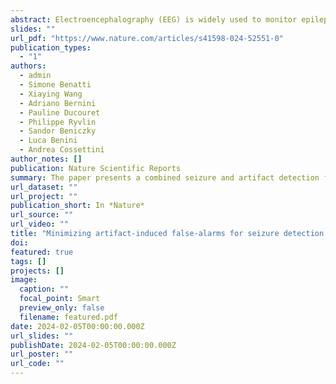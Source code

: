 ```yaml
---
abstract: Electroencephalography (EEG) is widely used to monitor epileptic seizures, and standard clinical practice consists of monitoring patients in dedicated epilepsy monitoring units via video surveillance and cumbersome EEG caps. Such a setting is not compatible with long-term tracking under typical living conditions, thereby motivating the development of unobtrusive wearable solutions. However, wearable EEG devices present the challenges of fewer channels, restricted computational capabilities, and lower signal-to-noise ratio. Moreover, artifacts presenting morphological similarities to seizures act as major noise sources and can be misinterpreted as seizures. This paper presents a combined seizure and artifacts detection framework targeting wearable EEG devices based on Gradient Boosted Trees. The seizure detector achieves nearly zero false alarms with average sensitivity values of 65.27% for 182 seizures from the CHB-MIT dataset and 57.26% for 25 seizures from the private dataset with no preliminary artifact detection or removal. The artifact detector achieves a state-of-the-art accuracy of 93.95% (on the TUH-EEG Artifact Corpus dataset). Integrating artifact and seizure detection significantly reduces false alarms—up to 96% compared to standalone seizure detection.  Optimized for a Parallel Ultra-Low Power platform, these algorithms enable extended monitoring with a battery lifespan reaching 300 hours. These findings highlight the benefits of integrating artifact detection in wearable epilepsy monitoring devices to limit the number of false positives.
slides: ""
url_pdf: "https://www.nature.com/articles/s41598-024-52551-0"
publication_types:
  - "1"
authors:
  - admin
  - Simone Benatti
  - Xiaying Wang
  - Adriano Bernini
  - Pauline Ducouret
  - Philippe Ryvlin
  - Sandor Beniczky
  - Luca Benini
  - Andrea Cossettini
author_notes: []
publication: Nature Scientific Reports
summary: The paper presents a combined seizure and artifact detection framework based on Gradient Boosted Trees. The framework achieves high accuracy in detecting seizures and artifacts, reducing false alarms. The algorithms are optimized for a Parallel Ultra-Low Power platform, enabling extended monitoring with a long battery lifespan. The paper highlights the benefits of integrating artifact detection in wearable epilepsy monitoring devices.
url_dataset: ""
url_project: ""
publication_short: In *Nature*
url_source: ""
url_video: ""
title: "Minimizing artifact-induced false-alarms for seizure detection in wearable EEG devices with gradient-boosted tree classifiers"
doi: 
featured: true
tags: []
projects: []
image:
  caption: ""
  focal_point: Smart
  preview_only: false
  filename: featured.pdf
date: 2024-02-05T00:00:00.000Z
url_slides: ""
publishDate: 2024-02-05T00:00:00.000Z
url_poster: ""
url_code: ""
---
```

